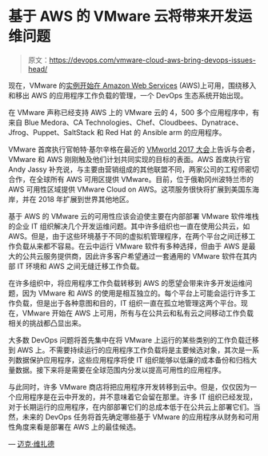 # 基于 AWS 的 VMware 云将带来开发运维问题

> 原文：<https://devops.com/vmware-cloud-aws-bring-devops-issues-head/>

现在，VMware 的[实例开始在 Amazon Web Services](https://www.vmware.com/company/news/releases/vmw-newsfeed.VMware-and-AWS-Announce-Initial-Availability-of-VMware-Cloud-on-AWS.2184706.html) (AWS)上可用，围绕移入和移出 AWS 的应用程序工作负载的管理，一个 DevOps 生态系统开始出现。

在 VMware 声称已经支持 AWS 上的 VMware 云的 4，500 多个应用程序中，有来自 Blue Medora、CA Technologies、Chef、Cloudbees、Dynatrace、Jfrog、Puppet、SaltStack 和 Red Hat 的 Ansible arm 的应用程序。

VMware 首席执行官帕特·基尔辛格在最近的 [VMworld 2017 大会](https://www.vmworld.com/en/us/index.html)上告诉与会者，VMware 和 AWS 刚刚触及他们计划共同实现的目标的表面。AWS 首席执行官 Andy Jassy 补充说，与主要由营销组成的其他联盟不同，两家公司的工程师密切合作，在全球所有 AWS 可用区提供 VMware。目前，位于俄勒冈州波特兰市的 AWS 可用性区域提供 VMware Cloud on AWS。这项服务很快将扩展到美国东海岸，并在 2018 年扩展到世界其他地区。

基于 AWS 的 VMware 云的可用性应该会迫使主要在内部部署 VMware 软件堆栈的企业 IT 组织解决几个开发运维问题。其中许多组织也一直在使用公共云，如 AWS。但是，由于这些环境基于不同的虚拟机管理程序，在两个平台之间迁移工作负载从来都不容易。在云中运行 VMware 软件有多种选择，但由于 AWS 是最大的公共云服务提供商，因此许多客户希望通过一套通用的 VMware 软件在其内部 IT 环境和 AWS 之间无缝迁移工作负载。

在许多组织中，将应用程序工作负载转移到 AWS 的愿望会带来许多开发运维问题，因为 VMware 和 AWS 的使用是相互独立的。每个平台上可能会运行许多工作负载，但是出于各种意图和目的，IT 组织一直在孤立地管理这两个平台。现在，VMware 开始在 AWS 上可用，所有与在公共云和私有云之间移动工作负载相关的挑战都凸显出来。

大多数 DevOps 问题将首先集中在将 VMware 上运行的某些类别的工作负载迁移到 AWS 上。不需要持续运行的应用程序工作负载将是主要候选对象，其次是一系列数据保护应用程序，这些应用程序将使 IT 组织能够以低廉的成本备份和归档大量数据。接下来将是需要在全球范围内分发以提高可用性的应用程序。

与此同时，许多 VMware 商店将把应用程序开发转移到云中。但是，仅仅因为一个应用程序是在云中开发的，并不意味着它会留在那里。许多 IT 组织已经发现，对于长期运行的应用程序，在内部部署它们的总成本低于在公共云上部署它们。当然，未来的 DevOps 任务将首先确定哪些基于 VMware 的应用程序从财务和可用性角度来看是部署在 AWS 上的最佳候选。

— [迈克·维扎德](https://devops.com/author/mike-vizard/)
